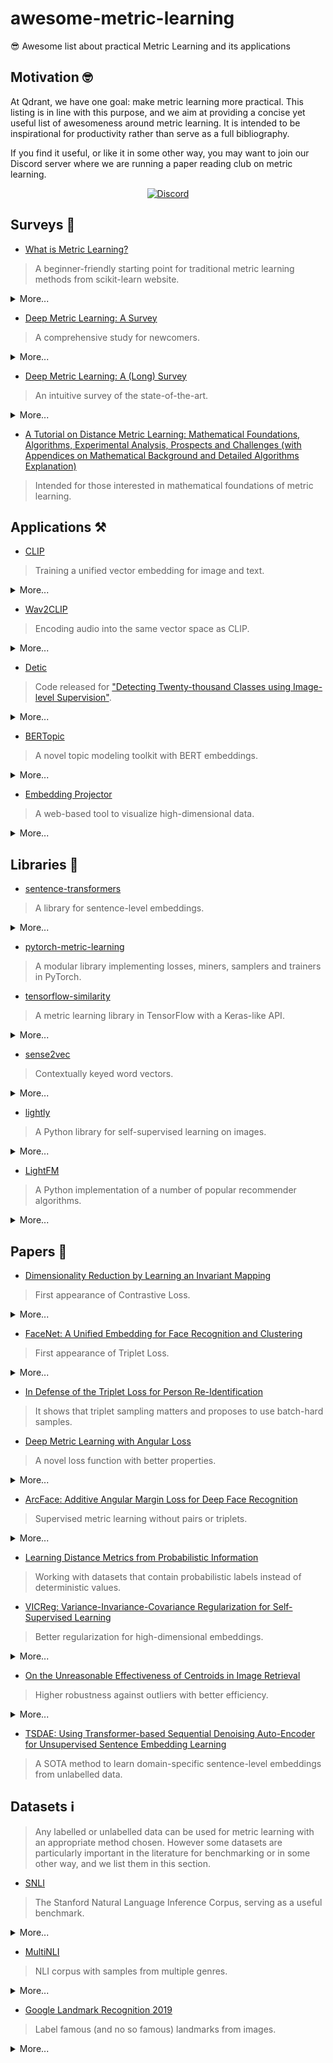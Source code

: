 # awesome-metric-learning
😎 Awesome list about practical Metric Learning and its applications

## Motivation 🤓
At Qdrant, we have one goal: make metric learning more practical. This listing is in line with this purpose, and we aim at providing a concise yet useful list of awesomeness around metric learning. It is intended to be inspirational for productivity rather than serve as a full bibliography.

If you find it useful, or like it in some other way, you may want to join our Discord server where we are running a paper reading club on metric learning.

<p align=center>
    <a href="https://discord.gg/tdtYvXjC4h"><img src="https://img.shields.io/badge/Discord-Qdrant-5865F2.svg?logo=discord" alt="Discord"></a>
</p>


## Surveys 📖
- [What is Metric Learning?](http://contrib.scikit-learn.org/metric-learn/introduction.html)
> A beginner-friendly starting point for traditional metric learning methods from scikit-learn website.

<details>
<summary>More...</summary>

It has proceeding guides for [supervised](http://contrib.scikit-learn.org/metric-learn/supervised.html), [weakly supervised](http://contrib.scikit-learn.org/metric-learn/weakly_supervised.html) and [unsupervised](http://contrib.scikit-learn.org/metric-learn/unsupervised.html) metric learning algorithms in [`metric_learn`](http://contrib.scikit-learn.org/metric-learn/metric_learn.html) package.
</details>

- [Deep Metric Learning: A Survey](https://www.mdpi.com/2073-8994/11/9/1066/htm)
> A comprehensive study for newcomers. 

<details>
<summary>More...</summary>

Factors such as sampling strategies, distance metrics and network structures are systematically analyzed by comparing the quantitative results of the methods.
</details>

- [Deep Metric Learning: A (Long) Survey](https://hav4ik.github.io/articles/deep-metric-learning-survey)
> An intuitive survey of the state-of-the-art.

<details>
<summary>More...</summary>

It discusses the need for metric learning, old and state-of-the-art approaches, and some real world use cases.
</details>

- [A Tutorial on Distance Metric Learning: Mathematical Foundations, Algorithms, Experimental Analysis, Prospects and Challenges (with Appendices on Mathematical Background and Detailed Algorithms Explanation)](https://arxiv.org/abs/1812.05944)
> Intended for those interested in mathematical foundations of metric learning.


## Applications ⚒️
- [CLIP](https://github.com/openai/CLIP)
> Training a unified vector embedding for image and text. 

<details>
<summary>More...</summary>

CLIP offers state-of-the-art zero-shot image classification and image retrieval with a natural language query. See [demo](https://colab.research.google.com/github/openai/clip/blob/master/notebooks/Interacting_with_CLIP.ipynb).
</details>

- [Wav2CLIP](https://github.com/descriptinc/lyrebird-wav2clip)
> Encoding audio into the same vector space as CLIP.

<details>
<summary>More...</summary>

This work achieves  zero-shot classification and cross-modal retrieval of audio from natural language queries.
</details>

- [Detic](https://github.com/facebookresearch/Detic)
> Code released for ["Detecting Twenty-thousand Classes using Image-level Supervision"](https://arxiv.org/abs/2201.02605).
<details>
<summary>More...</summary>

It is an open-class object detector to detect any label encoded by CLIP without finetuning. See [demo](https://huggingface.co/spaces/akhaliq/Detic).
</details>

- [BERTopic](https://github.com/MaartenGr/BERTopic)
> A novel topic modeling toolkit with BERT embeddings.

<details>
<summary>More...</summary>

It leverages HuggingFace Transformers and c-TF-IDF to create dense clusters allowing for easily interpretable topics whilst keeping important words in the topic descriptions. It supports guided, (semi-) supervised, and dynamic topic modeling beautiful visualizations.
</details>

- [Embedding Projector](https://projector.tensorflow.org/)
> A web-based tool to visualize high-dimensional data.

<details>
<summary>More...</summary>

It supports UMAP, T-SNE, PCA or custom techniques to analyze embeddings of encoders.
</details>


## Libraries 🧰
- [sentence-transformers](https://github.com/UKPLab/sentence-transformers)
> A library for sentence-level embeddings.
<details>
<summary>More...</summary>

Developed on top of the well known [Transformers](https://github.com/huggingface/transformers) library, it provides an easy way to finetune Transformer-based models to obtain sequence-level embeddings.
</details>

- [pytorch-metric-learning](https://github.com/KevinMusgrave/pytorch-metric-learning)
> A modular library implementing losses, miners, samplers and trainers in PyTorch.

- [tensorflow-similarity](https://github.com/tensorflow/similarity)
> A metric learning library in TensorFlow with a Keras-like API.

<details>
<summary>More...</summary>

It provides support for self-supervised contrastive learning and state-of-the-art methods such as SimCLR, SimSian and Barlow Twins.
</details>

- [sense2vec](https://github.com/explosion/sense2vec)
> Contextually keyed word vectors.
<details>
<summary>More...</summary>

A PyTorch library to train, and inference with, contextually-keyed word vectors that are augmented with part-of-speech tags to achieve multi-word queries.
</details>

- [lightly](https://github.com/lightly-ai/lightly)
> A Python library for self-supervised learning on images.

<details>
<summary>More...</summary>

> A PyTorch library to efficiently train self-supervised computer vision models with state-of-the-art techniques such as SimCLR, SimSian, Barlow Twins,  BYOL among others.
</details>

- [LightFM](https://linkedin.com/)
> A Python implementation of a number of popular recommender algorithms.
<details>
<summary>More...</summary>

 It supports to incorpoarate user and item features to the traditional matrix factorization. It represents users and items as a sum of the latent representations of their features, thus achieving a better generalization.
</details>

## Papers 🔬
- [Dimensionality Reduction by Learning an Invariant Mapping](http://yann.lecun.com/exdb/publis/pdf/hadsell-chopra-lecun-06.pdf)
> First appearance of Contrastive Loss.

<details>
<summary>More...</summary>

Published by Yann Le Cun et al. (2005), its main focus was on dimensionality reduction. However, the method proposed has excellent properties for metric learning such as preserving neighbourhood relationships and generalization to unseen data, and it has extensive applications with a great number of variations ever since. It is advised that you read [this great post](https://medium.com/@maksym.bekuzarov/losses-explained-contrastive-loss-f8f57fe32246) to better understand its importance for metric learning.
</details>

- [FaceNet: A Unified Embedding for Face Recognition and Clustering](https://arxiv.org/abs/1503.03832)
> First appearance of Triplet Loss.

<details>
<summary>More...</summary>

The paper introduces Triplet Loss, which can be seen as the "ImageNet moment" for deep metric learning. It is still one of the state-of-the-art methods, and has a great number of applications in almost any data modalities.
</details>

- [In Defense of the Triplet Loss for Person Re-Identification](https://arxiv.org/abs/1703.07737)
> It shows that triplet sampling matters and proposes to use batch-hard samples.

- [Deep Metric Learning with Angular Loss](https://arxiv.org/abs/1708.01682)
> A novel loss function with better properties.
<details>
<summary>More...</summary>

It provides scale invariance, robustness against feature variance, and better convergence than Contrastive and Triplet Loss.
</details>

- [ArcFace: Additive Angular Margin Loss for Deep Face Recognition](https://arxiv.org/abs/1801.07698)
> Supervised metric learning without pairs or triplets.

<details>
<summary>More...</summary>

Although it is originally designed for the face recognition task, this loss function achieves state-of-the-art results in many other metric learning problems with a simpler and faster data feeding. It is also robust against unclean and unbalanced data when modified with sub-centers and a dynamic margin.
</details>

- [Learning Distance Metrics from Probabilistic Information](https://cse.buffalo.edu/~lusu/papers/TKDD2020.pdf)
> Working with datasets that contain probabilistic labels instead of deterministic values.

- [VICReg: Variance-Invariance-Covariance Regularization for Self-Supervised Learning](https://arxiv.org/abs/2105.04906)
> Better regularization for high-dimensional embeddings.

<details>
<summary>More...</summary>

The paper introduces a method that explicitly avoids the collapse problem in high dimensions with a simple regularization term on the variance of the embeddings along each dimension individually. This new term can be incorporated into other methods for stabilization of the training and performance improvements.
</details>

- [On the Unreasonable Effectiveness of Centroids in Image Retrieval](https://arxiv.org/abs/2104.13643)
> Higher robustness against outliers with better efficiency.

<details>
<summary>More...</summary>

The paper proposes to use the mean centroid representation both during training and retrieval for robustness against outliers, and more stable features. It further reduces retrieval time and storage requirements, so it is suitable for production deployments.
</details>

- [TSDAE: Using Transformer-based Sequential Denoising Auto-Encoder for Unsupervised Sentence Embedding Learning](https://arxiv.org/abs/2104.06979)
> A SOTA method to learn domain-specific sentence-level embeddings from unlabelled data.


## Datasets ℹ️
> Any labelled or unlabelled data can be used for metric learning with an appropriate method chosen. However some datasets are particularly important in the literature for benchmarking or in some other way, and we list them in this section.

- [SNLI](https://nlp.stanford.edu/projects/snli/)
> The Stanford Natural Language Inference Corpus, serving as a useful benchmark.

<details>
<summary>More...</summary>

Containing pairs of sentences labelled as `contradiction`, `entailment` and `neutral` regarding their semantic relationships, this dataset is used to train semantic search models in metric learning.
</details>

- [MultiNLI](https://cims.nyu.edu/~sbowman/multinli/)
> NLI corpus with samples from multiple genres.

<details>
<summary>More...</summary>

Modeled on the SNLI corpus, the dataset contains sentence pairs from a range of genres of spoken and written text, and it also offers a distinctive cross-genre generalization evaluation.
</details>

- [Google Landmark Recognition 2019](https://www.kaggle.com/c/landmark-recognition-2019)
> Label famous (and no so famous) landmarks from images.
<details>
<summary>More...</summary>

Shared as a part of a Kaggle competition by Google, this dataset is more diverse and thus more interesting than the first version.
</details>
